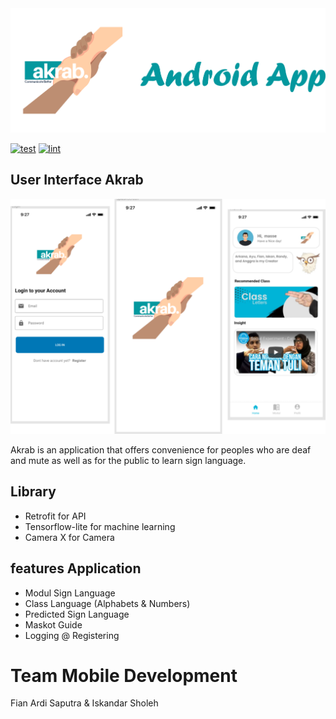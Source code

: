  <img src="images/logo.png" alt="ArchiTecture logo"/>

[![test](https://github.com/blocoio/android-template/workflows/test/badge.svg?branch=master)](https://github.com/blocoio/android-template/actions?query=workflow%3Atest+branch%3Amaster)
[![lint](https://github.com/blocoio/android-template/workflows/lint/badge.svg?branch=master)](https://github.com/blocoio/android-template/actions?query=workflow%3Alint+branch%3Amaster)

## User Interface Akrab

 <img src="images/AndroidTemplate-CleanArchitecture.png" alt="ArchiTecture logo"/>

Akrab is an application that offers convenience for peoples who are deaf and mute as well as for the public to learn sign   language.
## Library
- Retrofit for API
- Tensorflow-lite for machine learning
- Camera X for Camera
    
## features Application
- Modul Sign Language
- Class Language (Alphabets & Numbers)
- Predicted Sign Language
- Maskot Guide
- Logging @ Registering

# Team Mobile Development
Fian Ardi Saputra & Iskandar Sholeh
